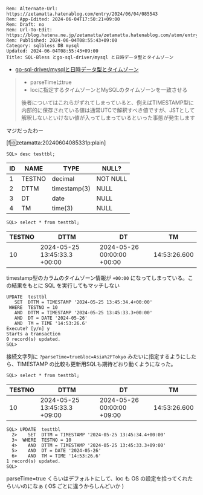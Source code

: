```header
Rem: Alternate-Url: https://zetamatta.hatenablog.com/entry/2024/06/04/085543
Rem: App-Edited: 2024-06-04T17:50:21+09:00
Rem: Draft: no
Rem: Url-To-Edit: https://blog.hatena.ne.jp/zetamatta/zetamatta.hatenablog.com/atom/entry/6801883189111673584
Rem: Published: 2024-06-04T08:55:43+09:00
Category: sqlbless DB mysql
Updated: 2024-06-04T08:55:43+09:00
Title: SQL-Bless とgo-sql-driver/mysql と日時データ型とタイムゾーン
```
+ [go-sql-driver/mysqlと日時データ型とタイムゾーン](https://zenn.dev/utsushiiro/articles/e8d5343cc374a9)

> - parseTimeはtrue
> - locに指定するタイムゾーンとMySQLのタイムゾーンを一致させる
>
> 後者についてはこれらがずれてしまっていると、例えばTIMESTAMP型に内部的に保存されている値は通常UTCで解釈すべき値ですが、JSTとして解釈しないといけない値が入ってしまっているといった事態が発生します

マジだったわー

[f:id:zetamatta:20240604085331p:plain]

`SQL> desc testtbl;`

|ID|NAME|TYPE|NULL?
|--|----|----|------
|1|TESTNO|decimal|NOT NULL
|2|DTTM|timestamp(3)|NULL
|3|DT|date|NULL
|4|TM|time(3)|NULL

`SQL> select * from testtbl;`

|TESTNO|DTTM|DT|TM
|------|----|--|---
|10|2024-05-25 13:45:33.3 +00:00|2024-05-26 00:00:00 +00:00|14:53:26.600

timestamp型のカラムのタイムゾーン情報が `+00:00` になってしまっている。この結果をもとに SQL を実行してもマッチしない

```
UPDATE  testtbl
   SET  DTTM = TIMESTAMP '2024-05-25 13:45:34.4+00:00'
 WHERE  TESTNO = 10
   AND  DTTM = TIMESTAMP '2024-05-25 13:45:33.3+00:00'
   AND  DT = DATE '2024-05-26'
   AND  TM = TIME '14:53:26.6'
Execute? [y/n] y
Starts a transaction
0 record(s) updated.
SQL>
```

接続文字列に `?parseTime=true&loc=Asia%2FTokyo` みたいに指定するようにしたら、TIMESTAMP の比較も更新用SQLも期待どおり動くようになった。

`SQL> select * from testtbl;`

|TESTNO|DTTM|DT|TM
|------|----|--|---
|10|2024-05-25 13:45:33.3 +09:00|2024-05-26 00:00:00 +09:00|14:53:26.600

```
SQL> UPDATE  testtbl
  2>    SET  DTTM = TIMESTAMP '2024-05-25 13:45:34.4+00:00'
  3>  WHERE  TESTNO = 10
  4>    AND  DTTM = TIMESTAMP '2024-05-25 13:45:33.3+09:00'
  5>    AND  DT = DATE '2024-05-26'
  6>    AND  TM = TIME '14:53:26.6'
1 record(s) updated.
SQL>
```

parseTime=true くらいはデフォルトにして、loc も OS の設定を拾ってくれたらいいのになぁ
( OS ごとに違うからしんどいか )
